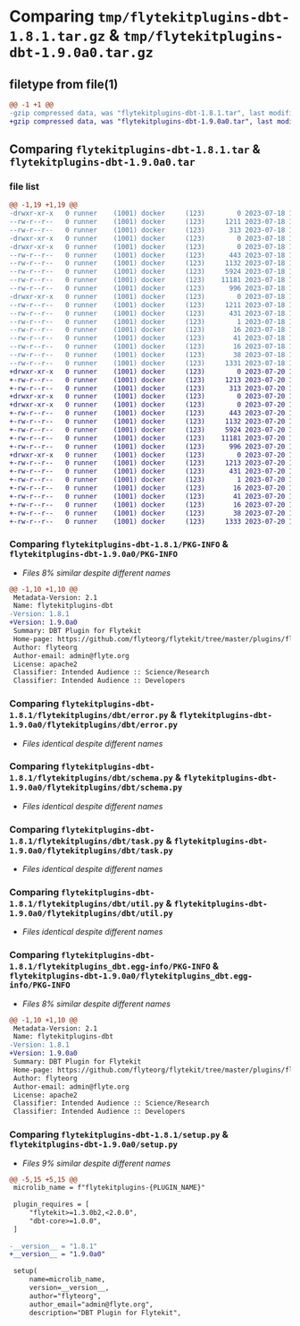 # Comparing `tmp/flytekitplugins-dbt-1.8.1.tar.gz` & `tmp/flytekitplugins-dbt-1.9.0a0.tar.gz`

## filetype from file(1)

```diff
@@ -1 +1 @@
-gzip compressed data, was "flytekitplugins-dbt-1.8.1.tar", last modified: Tue Jul 18 18:01:36 2023, max compression
+gzip compressed data, was "flytekitplugins-dbt-1.9.0a0.tar", last modified: Thu Jul 20 18:58:16 2023, max compression
```

## Comparing `flytekitplugins-dbt-1.8.1.tar` & `flytekitplugins-dbt-1.9.0a0.tar`

### file list

```diff
@@ -1,19 +1,19 @@
-drwxr-xr-x   0 runner    (1001) docker     (123)        0 2023-07-18 18:01:36.007021 flytekitplugins-dbt-1.8.1/
--rw-r--r--   0 runner    (1001) docker     (123)     1211 2023-07-18 18:01:36.007021 flytekitplugins-dbt-1.8.1/PKG-INFO
--rw-r--r--   0 runner    (1001) docker     (123)      313 2023-07-18 18:01:17.000000 flytekitplugins-dbt-1.8.1/README.md
-drwxr-xr-x   0 runner    (1001) docker     (123)        0 2023-07-18 18:01:36.003021 flytekitplugins-dbt-1.8.1/flytekitplugins/
-drwxr-xr-x   0 runner    (1001) docker     (123)        0 2023-07-18 18:01:36.003021 flytekitplugins-dbt-1.8.1/flytekitplugins/dbt/
--rw-r--r--   0 runner    (1001) docker     (123)      443 2023-07-18 18:01:17.000000 flytekitplugins-dbt-1.8.1/flytekitplugins/dbt/__init__.py
--rw-r--r--   0 runner    (1001) docker     (123)     1132 2023-07-18 18:01:17.000000 flytekitplugins-dbt-1.8.1/flytekitplugins/dbt/error.py
--rw-r--r--   0 runner    (1001) docker     (123)     5924 2023-07-18 18:01:17.000000 flytekitplugins-dbt-1.8.1/flytekitplugins/dbt/schema.py
--rw-r--r--   0 runner    (1001) docker     (123)    11181 2023-07-18 18:01:17.000000 flytekitplugins-dbt-1.8.1/flytekitplugins/dbt/task.py
--rw-r--r--   0 runner    (1001) docker     (123)      996 2023-07-18 18:01:17.000000 flytekitplugins-dbt-1.8.1/flytekitplugins/dbt/util.py
-drwxr-xr-x   0 runner    (1001) docker     (123)        0 2023-07-18 18:01:36.007021 flytekitplugins-dbt-1.8.1/flytekitplugins_dbt.egg-info/
--rw-r--r--   0 runner    (1001) docker     (123)     1211 2023-07-18 18:01:35.000000 flytekitplugins-dbt-1.8.1/flytekitplugins_dbt.egg-info/PKG-INFO
--rw-r--r--   0 runner    (1001) docker     (123)      431 2023-07-18 18:01:35.000000 flytekitplugins-dbt-1.8.1/flytekitplugins_dbt.egg-info/SOURCES.txt
--rw-r--r--   0 runner    (1001) docker     (123)        1 2023-07-18 18:01:35.000000 flytekitplugins-dbt-1.8.1/flytekitplugins_dbt.egg-info/dependency_links.txt
--rw-r--r--   0 runner    (1001) docker     (123)       16 2023-07-18 18:01:35.000000 flytekitplugins-dbt-1.8.1/flytekitplugins_dbt.egg-info/namespace_packages.txt
--rw-r--r--   0 runner    (1001) docker     (123)       41 2023-07-18 18:01:35.000000 flytekitplugins-dbt-1.8.1/flytekitplugins_dbt.egg-info/requires.txt
--rw-r--r--   0 runner    (1001) docker     (123)       16 2023-07-18 18:01:35.000000 flytekitplugins-dbt-1.8.1/flytekitplugins_dbt.egg-info/top_level.txt
--rw-r--r--   0 runner    (1001) docker     (123)       38 2023-07-18 18:01:36.007021 flytekitplugins-dbt-1.8.1/setup.cfg
--rw-r--r--   0 runner    (1001) docker     (123)     1331 2023-07-18 18:01:33.000000 flytekitplugins-dbt-1.8.1/setup.py
+drwxr-xr-x   0 runner    (1001) docker     (123)        0 2023-07-20 18:58:16.312642 flytekitplugins-dbt-1.9.0a0/
+-rw-r--r--   0 runner    (1001) docker     (123)     1213 2023-07-20 18:58:16.312642 flytekitplugins-dbt-1.9.0a0/PKG-INFO
+-rw-r--r--   0 runner    (1001) docker     (123)      313 2023-07-20 18:57:54.000000 flytekitplugins-dbt-1.9.0a0/README.md
+drwxr-xr-x   0 runner    (1001) docker     (123)        0 2023-07-20 18:58:16.308642 flytekitplugins-dbt-1.9.0a0/flytekitplugins/
+drwxr-xr-x   0 runner    (1001) docker     (123)        0 2023-07-20 18:58:16.312642 flytekitplugins-dbt-1.9.0a0/flytekitplugins/dbt/
+-rw-r--r--   0 runner    (1001) docker     (123)      443 2023-07-20 18:57:54.000000 flytekitplugins-dbt-1.9.0a0/flytekitplugins/dbt/__init__.py
+-rw-r--r--   0 runner    (1001) docker     (123)     1132 2023-07-20 18:57:54.000000 flytekitplugins-dbt-1.9.0a0/flytekitplugins/dbt/error.py
+-rw-r--r--   0 runner    (1001) docker     (123)     5924 2023-07-20 18:57:54.000000 flytekitplugins-dbt-1.9.0a0/flytekitplugins/dbt/schema.py
+-rw-r--r--   0 runner    (1001) docker     (123)    11181 2023-07-20 18:57:54.000000 flytekitplugins-dbt-1.9.0a0/flytekitplugins/dbt/task.py
+-rw-r--r--   0 runner    (1001) docker     (123)      996 2023-07-20 18:57:54.000000 flytekitplugins-dbt-1.9.0a0/flytekitplugins/dbt/util.py
+drwxr-xr-x   0 runner    (1001) docker     (123)        0 2023-07-20 18:58:16.312642 flytekitplugins-dbt-1.9.0a0/flytekitplugins_dbt.egg-info/
+-rw-r--r--   0 runner    (1001) docker     (123)     1213 2023-07-20 18:58:16.000000 flytekitplugins-dbt-1.9.0a0/flytekitplugins_dbt.egg-info/PKG-INFO
+-rw-r--r--   0 runner    (1001) docker     (123)      431 2023-07-20 18:58:16.000000 flytekitplugins-dbt-1.9.0a0/flytekitplugins_dbt.egg-info/SOURCES.txt
+-rw-r--r--   0 runner    (1001) docker     (123)        1 2023-07-20 18:58:16.000000 flytekitplugins-dbt-1.9.0a0/flytekitplugins_dbt.egg-info/dependency_links.txt
+-rw-r--r--   0 runner    (1001) docker     (123)       16 2023-07-20 18:58:16.000000 flytekitplugins-dbt-1.9.0a0/flytekitplugins_dbt.egg-info/namespace_packages.txt
+-rw-r--r--   0 runner    (1001) docker     (123)       41 2023-07-20 18:58:16.000000 flytekitplugins-dbt-1.9.0a0/flytekitplugins_dbt.egg-info/requires.txt
+-rw-r--r--   0 runner    (1001) docker     (123)       16 2023-07-20 18:58:16.000000 flytekitplugins-dbt-1.9.0a0/flytekitplugins_dbt.egg-info/top_level.txt
+-rw-r--r--   0 runner    (1001) docker     (123)       38 2023-07-20 18:58:16.312642 flytekitplugins-dbt-1.9.0a0/setup.cfg
+-rw-r--r--   0 runner    (1001) docker     (123)     1333 2023-07-20 18:58:12.000000 flytekitplugins-dbt-1.9.0a0/setup.py
```

### Comparing `flytekitplugins-dbt-1.8.1/PKG-INFO` & `flytekitplugins-dbt-1.9.0a0/PKG-INFO`

 * *Files 8% similar despite different names*

```diff
@@ -1,10 +1,10 @@
 Metadata-Version: 2.1
 Name: flytekitplugins-dbt
-Version: 1.8.1
+Version: 1.9.0a0
 Summary: DBT Plugin for Flytekit
 Home-page: https://github.com/flyteorg/flytekit/tree/master/plugins/flytekit-dbt
 Author: flyteorg
 Author-email: admin@flyte.org
 License: apache2
 Classifier: Intended Audience :: Science/Research
 Classifier: Intended Audience :: Developers
```

### Comparing `flytekitplugins-dbt-1.8.1/flytekitplugins/dbt/error.py` & `flytekitplugins-dbt-1.9.0a0/flytekitplugins/dbt/error.py`

 * *Files identical despite different names*

### Comparing `flytekitplugins-dbt-1.8.1/flytekitplugins/dbt/schema.py` & `flytekitplugins-dbt-1.9.0a0/flytekitplugins/dbt/schema.py`

 * *Files identical despite different names*

### Comparing `flytekitplugins-dbt-1.8.1/flytekitplugins/dbt/task.py` & `flytekitplugins-dbt-1.9.0a0/flytekitplugins/dbt/task.py`

 * *Files identical despite different names*

### Comparing `flytekitplugins-dbt-1.8.1/flytekitplugins/dbt/util.py` & `flytekitplugins-dbt-1.9.0a0/flytekitplugins/dbt/util.py`

 * *Files identical despite different names*

### Comparing `flytekitplugins-dbt-1.8.1/flytekitplugins_dbt.egg-info/PKG-INFO` & `flytekitplugins-dbt-1.9.0a0/flytekitplugins_dbt.egg-info/PKG-INFO`

 * *Files 8% similar despite different names*

```diff
@@ -1,10 +1,10 @@
 Metadata-Version: 2.1
 Name: flytekitplugins-dbt
-Version: 1.8.1
+Version: 1.9.0a0
 Summary: DBT Plugin for Flytekit
 Home-page: https://github.com/flyteorg/flytekit/tree/master/plugins/flytekit-dbt
 Author: flyteorg
 Author-email: admin@flyte.org
 License: apache2
 Classifier: Intended Audience :: Science/Research
 Classifier: Intended Audience :: Developers
```

### Comparing `flytekitplugins-dbt-1.8.1/setup.py` & `flytekitplugins-dbt-1.9.0a0/setup.py`

 * *Files 9% similar despite different names*

```diff
@@ -5,15 +5,15 @@
 microlib_name = f"flytekitplugins-{PLUGIN_NAME}"
 
 plugin_requires = [
     "flytekit>=1.3.0b2,<2.0.0",
     "dbt-core>=1.0.0",
 ]
 
-__version__ = "1.8.1"
+__version__ = "1.9.0a0"
 
 setup(
     name=microlib_name,
     version=__version__,
     author="flyteorg",
     author_email="admin@flyte.org",
     description="DBT Plugin for Flytekit",
```

